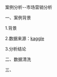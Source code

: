 案例分析--市场营销分析

一、案例背景

1.背景



2.数据来源：[kaggle](https://www.kaggle.com/datasets/manishabhatt22/marketing-campaign-performance-dataset)



3.分析结论



二、数据清洗



三、
